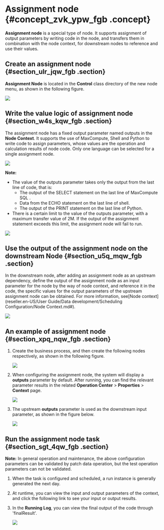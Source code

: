 # Assignment node {#concept_zvk_ypw_fgb .concept}

**Assignment node** is a special type of node. It supports assignment of output parameters by writing code in the node, and transfers them in combination with the node context, for downstream nodes to reference and use their values.

## Create an assignment node {#section_ulr_jqw_fgb .section}

**Assignment Node** is located in the **Control** class directory of the new node menu, as shown in the following figure.

![](http://static-aliyun-doc.oss-cn-hangzhou.aliyuncs.com/assets/img/82907/154804686035107_en-US.png)

## Write the value logic of assignment node {#section_w4s_kqw_fgb .section}

The assignment node has a fixed output parameter named outputs in the **Node Context**. It supports the use of MaxCompute, Shell and Python to write code to assign parameters, whose values are the operation and calculation results of node code. Only one language can be selected for a single assignment node.

![](http://static-aliyun-doc.oss-cn-hangzhou.aliyuncs.com/assets/img/82907/154804686035110_en-US.png)

**Note:** 

-   The value of the outputs parameter takes only the output from the last line of code, that is:
    -   The output of the SELECT statement on the last line of MaxCompute SQL .
    -   Data from the ECHO statement on the last line of shell.
    -   The output of the PRINT statement on the last line of Python.
-   There is a certain limit to the value of the outputs parameter, with a maximum transfer value of 2M. If the output of the assignment statement exceeds this limit, the assignment node will fail to run.

![](http://static-aliyun-doc.oss-cn-hangzhou.aliyuncs.com/assets/img/82907/154804686035111_en-US.png)

## Use the output of the assignment node on the downstream Node {#section_u5q_mqw_fgb .section}

In the downstream node, after adding an assignment node as an upstream dependency, define the output of the assignment node as an input parameter for the node by the way of node context, and reference it in the code, the specific values for the output parameters of the upstream assignment node can be obtained. For more information, see[Node context](reseller.en-US/User Guide/Data development/Scheduling Configuration/Node Context.md#).

![](http://static-aliyun-doc.oss-cn-hangzhou.aliyuncs.com/assets/img/82907/154804686035112_en-US.png)

## An example of assignment node {#section_xpq_nqw_fgb .section}

1.  Create the business process, and then create the following nodes respectively, as shown in the following figure.

    ![](http://static-aliyun-doc.oss-cn-hangzhou.aliyuncs.com/assets/img/82907/154804686035115_en-US.png)

2.  When configuring the assignment node, the system will display a **outputs** parameter by default. After running, you can find the relevant parameter results in the related **Operation Center** \> **Properties** \> **Context** page.

    ![](http://static-aliyun-doc.oss-cn-hangzhou.aliyuncs.com/assets/img/82907/154804686035119_en-US.png)

3.  The upstream **outputs** parameter is used as the downstream input parameter, as shown in the figure below.

    ![](http://static-aliyun-doc.oss-cn-hangzhou.aliyuncs.com/assets/img/82907/154804686035120_en-US.png)


## Run the assignment node task {#section_sgt_4qw_fgb .section}

**Note:** In general operation and maintenance, the above configuration parameters can be validated by patch data operation, but the test operation parameters can not be validated.

1.  When the task is configured and scheduled, a run instance is generally generated the next day.
2.  At runtime, you can view the input and output parameters of the context, and click the following link to see your input or output results.
3.  In the **Running Log**, you can view the final output of the code through 'finalResult'.

    ![](http://static-aliyun-doc.oss-cn-hangzhou.aliyuncs.com/assets/img/82907/154804686035123_en-US.png)


